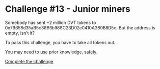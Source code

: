 # Challenge #13 - Junior miners
Somebody has sent +2 million DVT tokens to 0x79658d35aB5c38B6b988C23D02e0410A380B8D5c. But the address is empty, isn't it?

To pass this challenge, you have to take all tokens out.

You may need to use prior knowledge, safely.

[Complete the challenge](https://github.com/namrapatel/damn-vulnerable-defi-foundry/blob/master/test/Levels/junior-miners/JuniorMiners.t.sol)
